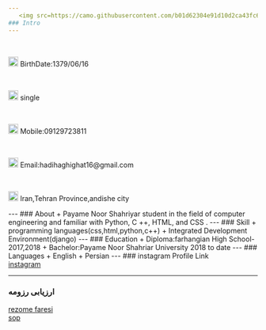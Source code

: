 ```yaml
---
   <img src=https://camo.githubusercontent.com/b01d62304e91d10d2ca43fc604dd174ae8ac33e3f80bc7ba1d9587d55a024e29/68747470733a2f2f7331362e7069636f66696c652e636f6d2f66696c652f383432303932303631382f68682e6a7067 width="100" height="100">
### Intro
---
```

<br>
<p>
  
  <img src="https://camo.githubusercontent.com/977cef1bef87f58de0499ea121dfcd959bb3f26758702bf3d8484e3658866704/687474703a2f2f7331352e7069636f66696c652e636f6d2f66696c652f383430393936323435302f2544392542452544382542312544392538382544392538312544382541372544422538432544392538342e706e67" width="20" height="20">
 BirthDate:1379/06/16
  </p>
<br>
<p>
  <img src="https://camo.githubusercontent.com/8694ed109911def3a096ad16256888ceb3c2d8ca61700fc602359303f0bc4542/687474703a2f2f7331342e7069636f66696c652e636f6d2f66696c652f383430393936353334322f2544382541372544382542322544382541462544392538382544382541372544382541432e706e67" width="20" height="20">
 single
 </p>
 <br>
 <p>
  <img src="https://camo.githubusercontent.com/16892a7d5002a9798616111fd357007208eb61d2f6277f58fee1d8ecae966cf4/687474703a2f2f7331352e7069636f66696c652e636f6d2f66696c652f383430393936353633342f2544382541412544392538342544392538312544392538362e706e67" width="20" height="20">
 Mobile:09129723811
 </p>
 <br>
 <p>
  <img src="https://camo.githubusercontent.com/53f25e137cab76d586f784a2201cf67765c5e6a61b1fdb9cd6f91b3e8edb5100/687474703a2f2f7331352e7069636f66696c652e636f6d2f66696c652f383430393936353832362f2544382541372544422538432544392538352544422538432544392538342e706e67" width="20" height="20">
 Email:hadihaghighat16@gmail.com
  </p>
  <br>
  <p>
  <img src="https://camo.githubusercontent.com/c3a1cd35d8c4a12d097e802d8bd2dcd47adc8387fa6eea642d2220e093c975f1/687474703a2f2f7331342e7069636f66696c652e636f6d2f66696c652f383430393936363031382f2544412541392544382542342544392538382544382542312e706e67" width="20" height="20">
 Iran,Tehran Province,andishe city
  </p>
---
### About
+ Payame Noor Shahriyar student in the field of computer engineering and familiar with Python, C ++, HTML, and CSS .
---
### Skill
+ programming languages(css,html,python,c++)
+ Integrated Development Environment(django)
---
### Education
+ Diploma:farhangian High School-2017,2018
+ Bachelor:Payame Noor Shahriar University 2018 to date
---
### Languages
+ English
+ Persian
---
### instagram Profile Link
<br>
 <a href=" https://instagram.com/hadiihaghighat">instagram</a>
<br>


---
### ارزیابی رزومه
[rezome faresi](/resume-fa)
<br>
[sop](/sop)
